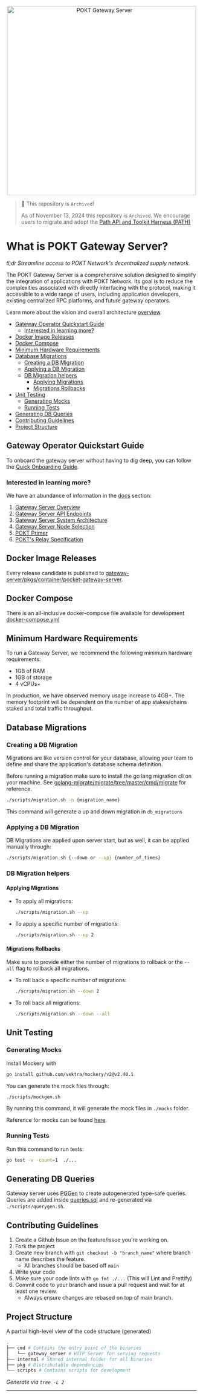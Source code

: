 <div align="center">
<img src="https://github.com/pokt-network/gateway-server/blob/main/docs/resources/gateway-server-logo.jpg" width="500" alt="POKT Gateway Server">
</div>

> 🚧 This repository is `Archived`!
>
> As of November 13, 2024 this repository is `Archived`. We encourage users to migrate and adopt the [Path API and Toolkit Harness (PATH)](https://github.com/buildwithgrove/path) 

# What is POKT Gateway Server? <!-- omit in toc -->

_tl;dr Streamline access to POKT Network's decentralized supply network._

The POKT Gateway Server is a comprehensive solution designed to simplify the integration of applications with POKT Network. Its goal is to reduce the complexities associated with directly interfacing with the protocol, making it accessible to a wide range of users, including application developers, existing centralized RPC platforms, and future gateway operators.

Learn more about the vision and overall architecture [overview](./docs/overview.md).

- [Gateway Operator Quickstart Guide](#gateway-operator-quickstart-guide)
  - [Interested in learning more?](#interested-in-learning-more)
- [Docker Image Releases](#docker-image-releases)
- [Docker Compose](#docker-compose)
- [Minimum Hardware Requirements](#minimum-hardware-requirements)
- [Database Migrations](#database-migrations)
  - [Creating a DB Migration](#creating-a-db-migration)
  - [Applying a DB Migration](#applying-a-db-migration)
  - [DB Migration helpers](#db-migration-helpers)
    - [Applying Migrations](#applying-migrations)
    - [Migrations Rollbacks](#migrations-rollbacks)
- [Unit Testing](#unit-testing)
  - [Generating Mocks](#generating-mocks)
  - [Running Tests](#running-tests)
- [Generating DB Queries](#generating-db-queries)
- [Contributing Guidelines](#contributing-guidelines)
- [Project Structure](#project-structure)

## Gateway Operator Quickstart Guide

To onboard the gateway server without having to dig deep, you can follow the [Quick Onboarding Guide](docs/quick-onboarding-guide.md).

### Interested in learning more?

We have an abundance of information in the [docs](docs) section:

1. [Gateway Server Overview](docs/overview.md)
2. [Gateway Server API Endpoints](docs/api-endpoints.md)
3. [Gateway Server System Architecture](docs/system-architecture.md)
4. [Gateway Server Node Selection](docs/node-selection.md)
5. [POKT Primer](docs/pokt-primer.md)
6. [POKT's Relay Specification](docs/pokt-relay-specification.md)

## Docker Image Releases

Every release candidate is published to [gateway-server/pkgs/container/pocket-gateway-server](https://github.com/pokt-network/gateway-server/pkgs/container/pocket-gateway-server).

## Docker Compose

There is an all-inclusive docker-compose file available for development [docker-compose.yml](docker-compose.yml.sample)

## Minimum Hardware Requirements

To run a Gateway Server, we recommend the following minimum hardware requirements:

- 1GB of RAM
- 1GB of storage
- 4 vCPUs+

In production, we have observed memory usage increase to 4GB+. The memory footprint will be dependent on the number of app stakes/chains staked and total traffic throughput.

## Database Migrations

<!-- TODO_IMPROVE: Need more details on why we need a DB, how it's used, pre-requisites, etc... -->

### Creating a DB Migration

Migrations are like version control for your database, allowing your team to define and share the application's database schema definition.

Before running a migration make sure to install the go lang migration cli on your machine. See [golang-migrate/migrate/tree/master/cmd/migrate](https://github.com/golang-migrate/migrate/tree/master/cmd/migrate) for reference.

```sh
./scripts/migration.sh -n {migration_name}
```

This command will generate a up and down migration in `db_migrations`

### Applying a DB Migration

DB Migrations are applied upon server start, but as well, it can be applied manually through:

```sh
./scripts/migration.sh {--down or --up} {number_of_times}
```

### DB Migration helpers

#### Applying Migrations

- To apply all migrations:

  ```sh
  ./scripts/migration.sh --up
  ```

- To apply a specific number of migrations:

  ```sh
  ./scripts/migration.sh --up 2
  ```

#### Migrations Rollbacks

Make sure to provide either the number of migrations to rollback or the `--all` flag to rollback all migrations.

- To roll back a specific number of migrations:

  ```sh
  ./scripts/migration.sh --down 2
  ```

- To roll back all migrations:

  ```sh
  ./scripts/migration.sh --down --all
  ```

## Unit Testing

### Generating Mocks

Install Mockery with

```bash
go install github.com/vektra/mockery/v2@v2.40.1
```

You can generate the mock files through:

```sh
./scripts/mockgen.sh
```

By running this command, it will generate the mock files in `./mocks` folder.

Reference for mocks can be found [here](https://vektra.github.io/mockery/latest).

### Running Tests

Run this command to run tests:

```sh
go test -v -count=1  ./...
```

## Generating DB Queries

Gateway server uses [PGGen](https://github.com/jschaf/pggen) to create autogenerated type-safe queries.
Queries are added inside [queries.sql](./internal/Fdb_query/queries.sql) and re-generated via `./scripts/querygen.sh`.

## Contributing Guidelines

1. Create a Github Issue on the feature/issue you're working on.
2. Fork the project
3. Create new branch with `git checkout -b "branch_name"` where branch name describes the feature.
   - All branches should be based off `main`
4. Write your code
5. Make sure your code lints with `go fmt ./...` (This will Lint and Prettify)
6. Commit code to your branch and issue a pull request and wait for at least one review.
   - Always ensure changes are rebased on top of main branch.

## Project Structure

A partial high-level view of the code structure (generated)

```bash
.
├── cmd # Contains the entry point of the binaries
│   └── gateway_server # HTTP Server for serving requests
├── internal # Shared internal folder for all binaries
├── pkg # Distributable dependencies
└── scripts # Contains scripts for development
```

_Generate via `tree -L 2`_

---
